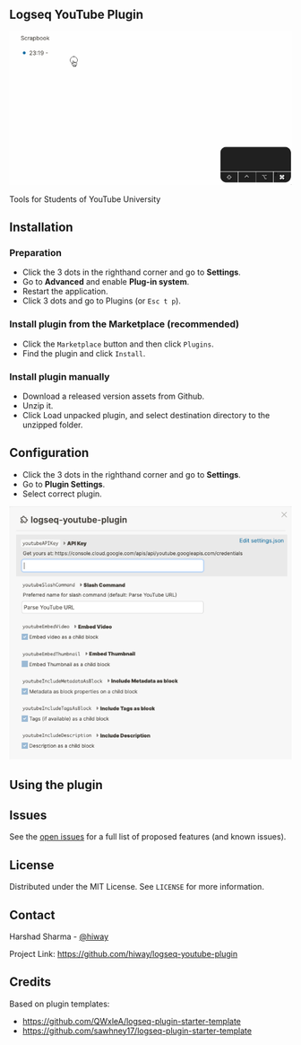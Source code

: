 ## Logseq YouTube Plugin

![Configuration](/images/logseq-youtube-plugin-demo.gif "Configuration")

Tools for Students of YouTube University

## Installation

### Preparation

- Click the 3 dots in the righthand corner and go to **Settings**.
- Go to **Advanced** and enable **Plug-in system**.
- Restart the application.
- Click 3 dots and go to Plugins (or `Esc t p`).

### Install plugin from the Marketplace (recommended) 

- Click the `Marketplace` button and then click `Plugins`.
- Find the plugin and click `Install`.

### Install plugin manually

- Download a released version assets from Github.
- Unzip it.
- Click Load unpacked plugin, and select destination directory to the unzipped folder.

## Configuration

- Click the 3 dots in the righthand corner and go to **Settings**.
- Go to **Plugin Settings**.
- Select correct plugin.

![Configuration](/images/logseq-youtube-plugin-settings.png "Configuration")


## Using the plugin
<!-- describe how to use the plugin -->


## Issues

See the [open issues](https://github.com/hiway/logseq-youtube-plugin/issues) for a full list of proposed features (and known issues).

## License

Distributed under the MIT License. See `LICENSE` for more information.

## Contact

Harshad Sharma - [@hiway](https://twitter.com/hiway) 

Project Link: https://github.com/hiway/logseq-youtube-plugin

## Credits

Based on plugin templates: 

- https://github.com/QWxleA/logseq-plugin-starter-template
- https://github.com/sawhney17/logseq-plugin-starter-template
